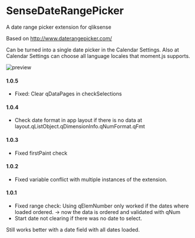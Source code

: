 # SenseDateRangePicker
A date range picker extension for qliksense

Based on http://www.daterangepicker.com/

Can be turned into a single date picker in the Calendar Settings.
Also at Calendar Settings can choose all language locales that moment.js supports.


![preview](https://raw.githubusercontent.com/NOD507/SenseDateRangePicker/master/dateRangePicker.gif) 

#### 1.0.5
 * Fixed: Clear qDataPages in checkSelections
 
#### 1.0.4
 * Check date format in app layout if there is no data at layout.qListObject.qDimensionInfo.qNumFormat.qFmt
 
#### 1.0.3
 * Fixed firstPaint check
 
#### 1.0.2
 * Fixed variable conflict with multiple instances of the extension.

#### 1.0.1
* Fixed range check: Using qElemNumber only worked if the dates where loaded ordered. -> now the data is ordered and validated with qNum
* Start date not clearing if there was no date to select.

Still works better with a date field with all dates loaded.
